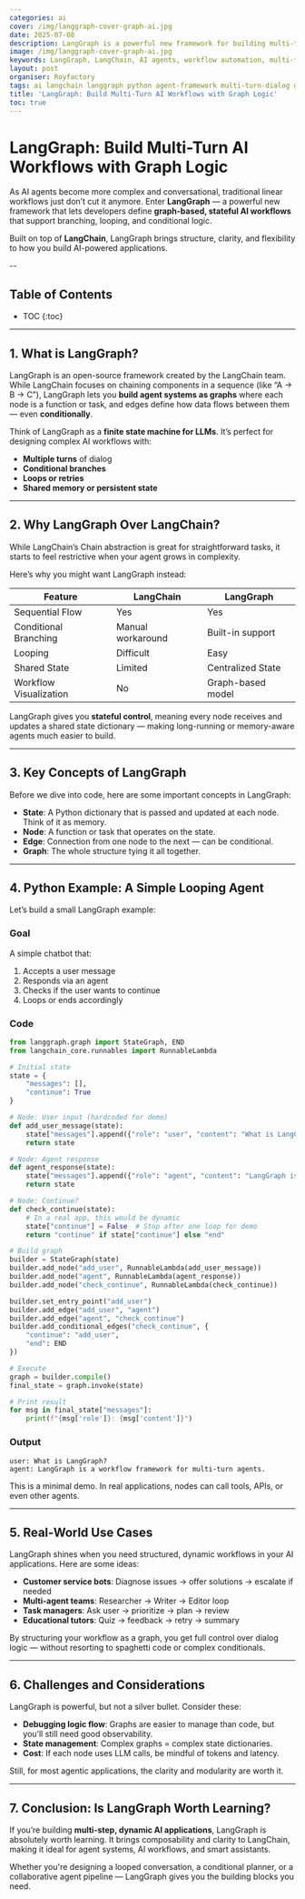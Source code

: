 ```yaml
---
categories: ai
cover: /img/langgraph-cover-graph-ai.jpg
date: 2025-07-08
description: LangGraph is a powerful new framework for building multi-turn, branching AI workflows based on LangChain. Learn how it works, why it matters, and how to use it with a Python example.
image: /img/langgraph-cover-graph-ai.jpg
keywords: LangGraph, LangChain, AI agents, workflow automation, multi-turn dialog, Python LLM, stateful agents, graph-based AI
layout: post
organiser: Royfactory
tags: ai langchain langgraph python agent-framework multi-turn-dialog graph-llm llm-engineering
title: 'LangGraph: Build Multi-Turn AI Workflows with Graph Logic'
toc: true
---
```


# LangGraph: Build Multi-Turn AI Workflows with Graph Logic

As AI agents become more complex and conversational, traditional linear workflows just don’t cut it anymore. Enter **LangGraph** — a powerful new framework that lets developers define **graph-based, stateful AI workflows** that support branching, looping, and conditional logic.

Built on top of **LangChain**, LangGraph brings structure, clarity, and flexibility to how you build AI-powered applications.

--
## Table of Contents

* TOC
{:toc}

---


## 1. What is LangGraph?

LangGraph is an open-source framework created by the LangChain team. While LangChain focuses on chaining components in a sequence (like “A → B → C”), LangGraph lets you **build agent systems as graphs** where each node is a function or task, and edges define how data flows between them — even **conditionally**.

Think of LangGraph as a **finite state machine for LLMs**. It’s perfect for designing complex AI workflows with:

- **Multiple turns** of dialog
- **Conditional branches**
- **Loops or retries**
- **Shared memory or persistent state**

---

## 2. Why LangGraph Over LangChain?

While LangChain’s Chain abstraction is great for straightforward tasks, it starts to feel restrictive when your agent grows in complexity.

Here’s why you might want LangGraph instead:

| Feature                    | LangChain        | LangGraph         |
|---------------------------|------------------|-------------------|
| Sequential Flow           | Yes              | Yes               |
| Conditional Branching     | Manual workaround| Built-in support  |
| Looping                   | Difficult         | Easy              |
| Shared State              | Limited           | Centralized State |
| Workflow Visualization    | No                | Graph-based model |

LangGraph gives you **stateful control**, meaning every node receives and updates a shared state dictionary — making long-running or memory-aware agents much easier to build.

---

## 3. Key Concepts of LangGraph

Before we dive into code, here are some important concepts in LangGraph:

- **State**: A Python dictionary that is passed and updated at each node. Think of it as memory.
- **Node**: A function or task that operates on the state.
- **Edge**: Connection from one node to the next — can be conditional.
- **Graph**: The whole structure tying it all together.

---

## 4. Python Example: A Simple Looping Agent

Let’s build a small LangGraph example:

### Goal

A simple chatbot that:
1. Accepts a user message  
2. Responds via an agent  
3. Checks if the user wants to continue  
4. Loops or ends accordingly  

### Code

```python
from langgraph.graph import StateGraph, END
from langchain_core.runnables import RunnableLambda

# Initial state
state = {
    "messages": [],
    "continue": True
}

# Node: User input (hardcoded for demo)
def add_user_message(state):
    state["messages"].append({"role": "user", "content": "What is LangGraph?"})
    return state

# Node: Agent response
def agent_response(state):
    state["messages"].append({"role": "agent", "content": "LangGraph is a workflow framework for multi-turn agents."})
    return state

# Node: Continue?
def check_continue(state):
    # In a real app, this would be dynamic
    state["continue"] = False  # Stop after one loop for demo
    return "continue" if state["continue"] else "end"

# Build graph
builder = StateGraph(state)
builder.add_node("add_user", RunnableLambda(add_user_message))
builder.add_node("agent", RunnableLambda(agent_response))
builder.add_node("check_continue", RunnableLambda(check_continue))

builder.set_entry_point("add_user")
builder.add_edge("add_user", "agent")
builder.add_edge("agent", "check_continue")
builder.add_conditional_edges("check_continue", {
    "continue": "add_user",
    "end": END
})

# Execute
graph = builder.compile()
final_state = graph.invoke(state)

# Print result
for msg in final_state["messages"]:
    print(f"{msg['role']}: {msg['content']}")
````

### Output

```
user: What is LangGraph?
agent: LangGraph is a workflow framework for multi-turn agents.
```

This is a minimal demo. In real applications, nodes can call tools, APIs, or even other agents.

---

## 5. Real-World Use Cases

LangGraph shines when you need structured, dynamic workflows in your AI applications. Here are some ideas:

* **Customer service bots**: Diagnose issues → offer solutions → escalate if needed
* **Multi-agent teams**: Researcher → Writer → Editor loop
* **Task managers**: Ask user → prioritize → plan → review
* **Educational tutors**: Quiz → feedback → retry → summary

By structuring your workflow as a graph, you get full control over dialog logic — without resorting to spaghetti code or complex conditionals.

---

## 6. Challenges and Considerations

LangGraph is powerful, but not a silver bullet. Consider these:

* **Debugging logic flow**: Graphs are easier to manage than code, but you’ll still need good observability.
* **State management**: Complex graphs = complex state dictionaries.
* **Cost**: If each node uses LLM calls, be mindful of tokens and latency.

Still, for most agentic applications, the clarity and modularity are worth it.

---

## 7. Conclusion: Is LangGraph Worth Learning?

If you’re building **multi-step, dynamic AI applications**, LangGraph is absolutely worth learning. It brings composability and clarity to LangChain, making it ideal for agent systems, AI workflows, and smart assistants.

Whether you're designing a looped conversation, a conditional planner, or a collaborative agent pipeline — LangGraph gives you the building blocks you need.